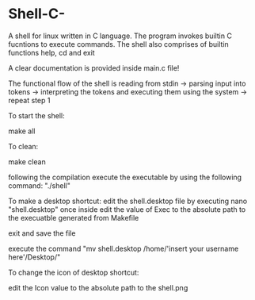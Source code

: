 # Shell-C-
A shell for linux written in C language.
The program invokes builtin C fucntions to execute commands.
The shell also comprises of builtin functions help, cd and exit

A clear documentation is provided inside main.c file!

The functional flow of the shell is reading from stdin -> parsing input
into tokens -> interpreting the tokens and executing them using the system -> repeat step 1

To start the shell:

make all

To clean:

make clean

following the compilation execute the executable by using the following
command:
"./shell" 


To make a desktop shortcut:
edit the shell.desktop file by executing nano "shell.desktop"
once inside edit the value of Exec to the absolute path to the execuatble generated from Makefile
 
exit and save the file

execute the command "mv shell.desktop /home/'insert your username here'/Desktop/"

To change the icon of desktop shortcut:

edit the Icon value to the absolute path to the shell.png


